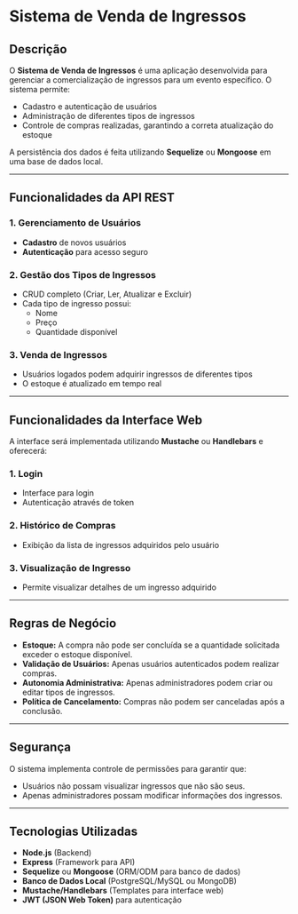 # Sistema de Venda de Ingressos

## Descrição
O **Sistema de Venda de Ingressos** é uma aplicação desenvolvida para gerenciar a comercialização de ingressos para um evento específico. O sistema permite:
- Cadastro e autenticação de usuários
- Administração de diferentes tipos de ingressos
- Controle de compras realizadas, garantindo a correta atualização do estoque

A persistência dos dados é feita utilizando **Sequelize** ou **Mongoose** em uma base de dados local.

---

## Funcionalidades da API REST
### 1. Gerenciamento de Usuários
- **Cadastro** de novos usuários
- **Autenticação** para acesso seguro

### 2. Gestão dos Tipos de Ingressos
- CRUD completo (Criar, Ler, Atualizar e Excluir)
- Cada tipo de ingresso possui:
  - Nome
  - Preço
  - Quantidade disponível

### 3. Venda de Ingressos
- Usuários logados podem adquirir ingressos de diferentes tipos
- O estoque é atualizado em tempo real

---

## Funcionalidades da Interface Web
A interface será implementada utilizando **Mustache** ou **Handlebars** e oferecerá:

### 1. Login
- Interface para login
- Autenticação através de token

### 2. Histórico de Compras
- Exibição da lista de ingressos adquiridos pelo usuário

### 3. Visualização de Ingresso
- Permite visualizar detalhes de um ingresso adquirido

---

## Regras de Negócio
- **Estoque:** A compra não pode ser concluída se a quantidade solicitada exceder o estoque disponível.
- **Validação de Usuários:** Apenas usuários autenticados podem realizar compras.
- **Autonomia Administrativa:** Apenas administradores podem criar ou editar tipos de ingressos.
- **Política de Cancelamento:** Compras não podem ser canceladas após a conclusão.

---

## Segurança
O sistema implementa controle de permissões para garantir que:
- Usuários não possam visualizar ingressos que não são seus.
- Apenas administradores possam modificar informações dos ingressos.

---

## Tecnologias Utilizadas
- **Node.js** (Backend)
- **Express** (Framework para API)
- **Sequelize** ou **Mongoose** (ORM/ODM para banco de dados)
- **Banco de Dados Local** (PostgreSQL/MySQL ou MongoDB)
- **Mustache/Handlebars** (Templates para interface web)
- **JWT (JSON Web Token)** para autenticação


